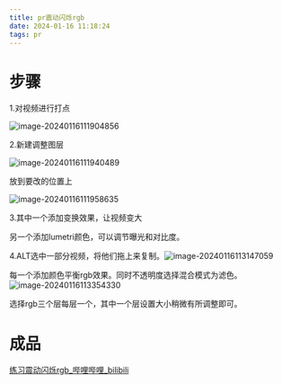 ```yaml
---
title: pr震动闪烁rgb
date: 2024-01-16 11:18:24
tags: pr
---
```


# 步骤

1.对视频进行打点

![image-20240116111904856](../images/image-20240116111904856.png)

2.新建调整图层

![image-20240116111940489](../images/image-20240116111940489.png)

放到要改的位置上

![image-20240116111958635](../images/image-20240116111958635.png)

3.其中一个添加变换效果，让视频变大

另一个添加lumetri颜色，可以调节曝光和对比度。

4.ALT选中一部分视频，将他们拖上来复制。![image-20240116113147059](../images/image-20240116113147059.png)

每一个添加颜色平衡rgb效果。同时不透明度选择混合模式为滤色。![image-20240116113354330](../images/image-20240116113354330.png)

选择rgb三个层每层一个，其中一个层设置大小稍微有所调整即可。

# 成品

[练习震动闪烁rgb_哔哩哔哩_bilibili](https://www.bilibili.com/video/BV1Rw411J7jh/)
